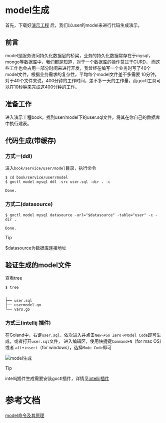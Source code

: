 # model生成
首先，下载好[演示工程](https://zeromicro.github.io/go-zero/resource/book.zip) 后，我们以user的model来进行代码生成演示。

## 前言
model是服务访问持久化数据层的桥梁，业务的持久化数据常存在于mysql，mongo等数据库中，我们都是知道，对于一个数据库的操作莫过于CURD，
而这些工作也会占用一部分时间来进行开发，我曾经在编写一个业务时写了40个model文件，根据业务需求的复杂性，平均每个model文件差不多需要
10分钟，对于40个文件来说，400分钟的工作时间，差不多一天的工作量，而goctl工具可以在10秒钟来完成这400分钟的工作。

## 准备工作
进入演示工程book，找到user/model下的user.sql文件，将其在你自己的数据库中执行建表。

## 代码生成(带缓存)
### 方式一(ddl)
进入`book/service/user/model`目录，执行命令
``` shell
$ cd book/service/user/model
$ goctl model mysql ddl -src user.sql -dir . -c
```
``` text
Done.
```

### 方式二(datasource)
```shell
$ goctl model mysql datasource -url="$datasource" -table="user" -c -dir .
```
``` text
Done.
```
> [!TIP]
> $datasource为数据库连接地址

## 验证生成的model文件
查看tree
``` shell
$ tree
```
``` text
.
├── user.sql
├── usermodel.go
└── vars.go
```

### 方式三(intellij 插件)
在Goland中，右键`user.sql`，依次进入并点击`New`->`Go Zero`->`Model Code`即可生成，或者打开`user.sql`文件，
进入编辑区，使用快捷键`Command+N`（for mac OS）或者 `alt+insert`（for windows），选择`Mode Code`即可

![model生成](https://zeromicro.github.io/go-zero/resource/intellij-model.png)

> [!TIP]
> intellij插件生成需要安装goctl插件，详情见[intellij插件](intellij.md)
> 
# 参考文档
[model命令及其原理](goctl-model.md)
